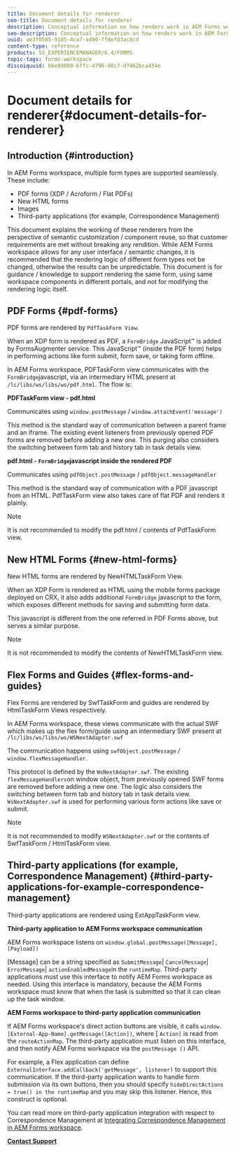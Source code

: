 ```yaml
---
title: Document details for renderer
seo-title: Document details for renderer
description: Conceptual information on how renders work in AEM Forms workspace to render the various supported form and file types.
seo-description: Conceptual information on how renders work in AEM Forms workspace to render the various supported form and file types.
uuid: ae3f0585-9105-4ca7-a490-ffdefd3ac8cd
content-type: reference
products: SG_EXPERIENCEMANAGER/6.4/FORMS
topic-tags: forms-workspace
discoiquuid: b6e88080-6ffc-4796-98c7-d7462bca454e
---
```


# Document details for renderer{#document-details-for-renderer}

## Introduction {#introduction}

In AEM Forms workspace, multiple form types are supported seamlessly. These include:

* PDF forms (XDP / Acroform / Flat PDFs)
* New HTML forms
* Images
* Third-party applications (for example, Correspondence Management)

This document explains the working of these renderers from the perspective of semantic customization / component reuse, so that customer requirements are met without breaking any rendition. While AEM Forms workspace allows for any user interface / semantic changes, it is recommended that the rendering logic of different form types not be changed, otherwise the results can be unpredictable. This document is for guidance / knowledge to support rendering the same form, using same workspace components in different portals, and not for modifying the rendering logic itself. 

## PDF Forms {#pdf-forms}

PDF forms are rendered by `PdfTaskForm View`.

When an XDP form is rendered as PDF, a `FormBridge` JavaScript™ is added by FormsAugmenter service. This JavaScript™ (inside the PDF form) helps in performing actions like form submit, form save, or taking form offline.

In AEM Forms workspace, PDFTaskForm view communicates with the `FormBridge`javascript, via an intermediary HTML present at `/lc/libs/ws/libs/ws/pdf.html`. The flow is:

**PDFTaskForm view - pdf.html**

Communicates using `window.postMessage` / `window.attachEvent('message')`

This method is the standard way of communication between a parent frame and an iframe. The existing event listeners from previously opened PDF forms are removed before adding a new one. This purging also considers the switching between form tab and history tab in task details view.

**pdf.html - `FormBridge`javascript inside the rendered PDF**

Communicates using `pdfObject.postMessage` / `pdfObject.messageHandler`

This method is the standard way of communication with a PDF javascript from an HTML. PdfTaskForm view also takes care of flat PDF and renders it plainly.

>[!NOTE]
>
>It is not recommended to modify the pdf.html / contents of PdfTaskForm view.

## New HTML Forms {#new-html-forms}

New HTML forms are rendered by NewHTMLTaskForm View.

When an XDP Form is rendered as HTML using the mobile forms package deployed on CRX, it also adds additional `FormBridge` javascript to the form, which exposes different methods for saving and submitting form data.

This javascript is different from the one referred in PDF Forms above, but serves a similar purpose.

>[!NOTE]
>
>It is not recommended to modify the contents of NewHTMLTaskForm view.

## Flex Forms and Guides {#flex-forms-and-guides}

Flex Forms are rendered by SwfTaskForm and guides are rendered by HtmlTaskForm Views respectively.

In AEM Forms workspace, these views communicate with the actual SWF which makes up the flex form/guide using an intermediary SWF present at `/lc/libs/ws/libs/ws/WSNextAdapter.swf`

The communication happens using `swfObject.postMessage` / `window.flexMessageHandler`.

This protocol is defined by the `WsNextAdapter.swf`. The existing `flexMessageHandlers`on window object, from previously opened SWF forms are removed before adding a new one. The logic also considers the switching between form tab and history tab in task details view. `WsNextAdapter.swf` is used for performing various form actions like save or submit.

>[!NOTE]
>
>It is not recommended to modify `WSNextAdapter.swf` or the contents of SwfTaskForm / HtmlTaskForm view.

## Third-party applications (for example, Correspondence Management) {#third-party-applications-for-example-correspondence-management}

Third-party applications are rendered using ExtAppTaskForm view.

**Third-party application to AEM Forms workspace communication**

AEM Forms workspace listens on `window.global.postMessage([Message],[Payload])`

[Message] can be a string specified as `SubmitMessage`| `CancelMessage`| `ErrorMessage`| `actionEnabledMessage`in the `runtimeMap`. Third-party applications must use this interface to notify AEM Forms workspace as needed. Using this interface is mandatory, because the AEM Forms workspace must know that when the task is submitted so that it can clean up the task window.

**AEM Forms workspace to third-party application communication**

If AEM Forms workspace's direct action buttons are visible, it calls `window.[External-App-Name].getMessage([Action])`, where [ `Action]` is read from the `routeActionMap`. The third-party application must listen on this interface, and then notify AEM Forms workspace via the `postMessage ()` API.

For example, a Flex application can define `ExternalInterface.addCallback('getMessage', listener)` to support this communication. If the third-party application wants to handle form submission via its own buttons, then you should specify `hideDirectActions = true() in the runtimeMap` and you may skip this listener. Hence, this construct is optional.

You can read more on third-party application integration with respect to Correspondence Management at [Integrating Correspondence Management in AEM Forms workspace](/help/forms/using/integrating-correspondence-management-html-workspace.md).

[**Contact Support**](https://www.adobe.com/account/sign-in.supportportal.html)
